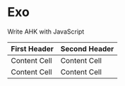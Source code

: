 Exo
===

Write AHK with JavaScript

First Header  | Second Header
------------- | -------------
Content Cell  | Content Cell
Content Cell  | Content Cell